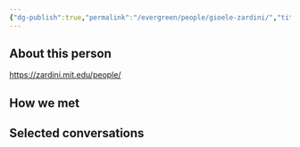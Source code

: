 ```yaml
---
{"dg-publish":true,"permalink":"/evergreen/people/gioele-zardini/","title":"Assistant Professor CEE","tags":["people"]}
---
```


## About this person
https://zardini.mit.edu/people/

## How we met


## Selected conversations

